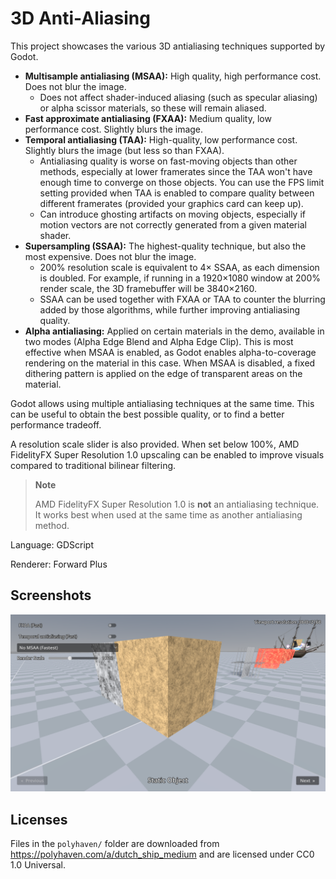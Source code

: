 # 3D Anti-Aliasing

This project showcases the various 3D antialiasing techniques supported by Godot.

- **Multisample antialiasing (MSAA):** High quality, high performance cost.
  Does not blur the image.
  - Does not affect shader-induced aliasing (such as specular aliasing) or alpha
	scissor materials, so these will remain aliased.
- **Fast approximate antialiasing (FXAA):** Medium quality, low performance cost.
  Slightly blurs the image.
- **Temporal antialiasing (TAA):** High-quality, low performance cost. Slightly
  blurs the image (but less so than FXAA).
  - Antialiasing quality is worse on fast-moving objects than other methods,
	especially at lower framerates since the TAA won't have enough time to
	converge on those objects. You can use the FPS limit setting provided
	when TAA is enabled to compare quality between different framerates
	(provided your graphics card can keep up).
  - Can introduce ghosting artifacts on moving objects, especially if motion
	vectors are not correctly generated from a given material shader.
- **Supersampling (SSAA):** The highest-quality technique, but also the most
  expensive. Does not blur the image.
  - 200% resolution scale is equivalent to 4× SSAA, as each dimension is
	doubled. For example, if running in a 1920×1080 window at 200% render scale,
	the 3D framebuffer will be 3840×2160.
  - SSAA can be used together with FXAA or TAA to counter the blurring added by
	those algorithms, while further improving antialiasing quality.
- **Alpha antialiasing:** Applied on certain materials in the demo, available in
  two modes (Alpha Edge Blend and Alpha Edge Clip). This is most effective when
  MSAA is enabled, as Godot enables alpha-to-coverage rendering on the material
  in this case. When MSAA is disabled, a fixed dithering pattern is applied on
  the edge of transparent areas on the material.

Godot allows using multiple antialiasing techniques at the same time. This can
be useful to obtain the best possible quality, or to find a better performance
tradeoff.

A resolution scale slider is also provided. When set below 100%,
AMD FidelityFX Super Resolution 1.0 upscaling can be enabled to improve visuals
compared to traditional bilinear filtering.

> **Note**
>
> AMD FidelityFX Super Resolution 1.0 is **not** an antialiasing technique.
> It works best when used at the same time as another antialiasing method.

Language: GDScript

Renderer: Forward Plus

## Screenshots

![Screenshot](screenshots/antialiasing.webp)

## Licenses

Files in the `polyhaven/` folder are downloaded from <https://polyhaven.com/a/dutch_ship_medium>
and are licensed under CC0 1.0 Universal.
